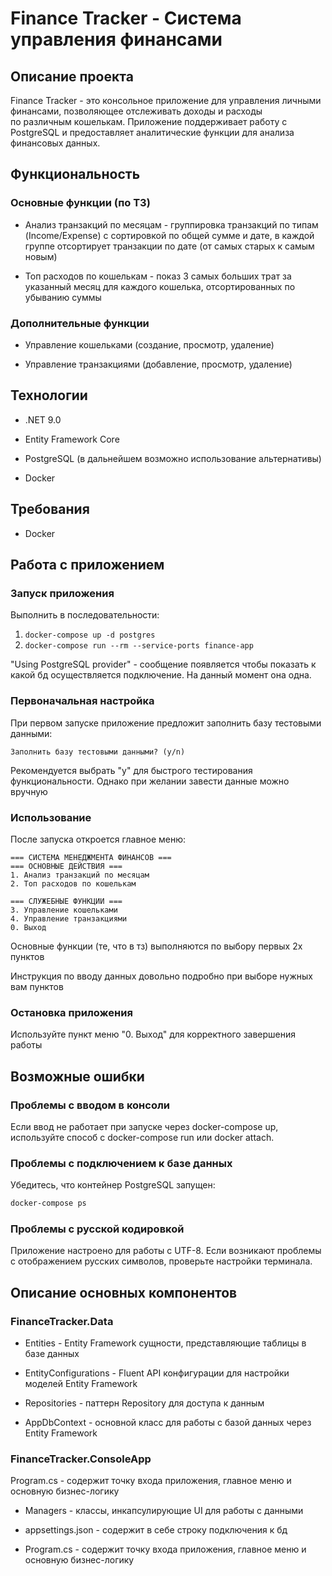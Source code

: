 # Finance Tracker - Система управления финансами

## Описание проекта

Finance Tracker - это консольное приложение для управления личными финансами, позволяющее отслеживать доходы и расходы  
по различным кошелькам. Приложение поддерживает работу с PostgreSQL и предоставляет аналитические функции для анализа 
финансовых данных.

## Функциональность

### Основные функции (по ТЗ)

- Анализ транзакций по месяцам - группировка транзакций по типам (Income/Expense) с сортировкой по общей сумме и дате,
в каждой группе отсортирует транзакции по дате (от самых старых к самым новым)

- Топ расходов по кошелькам - показ 3 самых больших трат за указанный месяц для каждого кошелька, отсортированных по 
убыванию суммы

### Дополнительные функции

- Управление кошельками (создание, просмотр, удаление)

- Управление транзакциями (добавление, просмотр, удаление)

## Технологии

- .NET 9.0

- Entity Framework Core

- PostgreSQL (в дальнейшем возможно использование альтернативы)

- Docker

## Требования

- Docker

## Работа с приложением

### Запуск приложения

Выполнить в последовательности:

1. ```docker-compose up -d postgres```
2. ```docker-compose run --rm --service-ports finance-app```

"Using PostgreSQL provider" - сообщение появляется чтобы показать к какой бд осуществляется подключение. На данный 
момент она одна.

### Первоначальная настройка

При первом запуске приложение предложит заполнить базу тестовыми данными:

```text
Заполнить базу тестовыми данными? (y/n)
```

Рекомендуется выбрать "y" для быстрого тестирования функциональности. Однако при желании завести данные можно вручную

### Использование

После запуска откроется главное меню:

```text
=== СИСТЕМА МЕНЕДЖМЕНТА ФИНАНСОВ ===
=== ОСНОВНЫЕ ДЕЙСТВИЯ ===
1. Анализ транзакций по месяцам
2. Топ расходов по кошелькам

=== СЛУЖЕБНЫЕ ФУНКЦИИ ===
3. Управление кошельками
4. Управление транзакциями
0. Выход
```

Основные функции (те, что в тз) выполняются по выбору первых 2х пунктов

Инструкция по вводу данных довольно подробно при выборе нужных вам пунктов

### Остановка приложения

Используйте пункт меню "0. Выход" для корректного завершения работы

## Возможные ошибки

### Проблемы с вводом в консоли

Если ввод не работает при запуске через docker-compose up, используйте способ с docker-compose run или docker attach.

### Проблемы с подключением к базе данных

Убедитесь, что контейнер PostgreSQL запущен:

```bash
docker-compose ps
```

### Проблемы с русской кодировкой

Приложение настроено для работы с UTF-8. Если возникают проблемы с отображением русских символов, проверьте настройки 
терминала.

## Описание основных компонентов

### FinanceTracker.Data

- Entities - Entity Framework сущности, представляющие таблицы в базе данных

- EntityConfigurations - Fluent API конфигурации для настройки моделей Entity Framework

- Repositories - паттерн Repository для доступа к данным

- AppDbContext - основной класс для работы с базой данных через Entity Framework

### FinanceTracker.ConsoleApp

Program.cs - содержит точку входа приложения, главное меню и основную бизнес-логику

- Managers - классы, инкапсулирующие UI для работы с данными

- appsettings.json - содержит в себе строку подключения к бд

- Program.cs - содержит точку входа приложения, главное меню и основную бизнес-логику